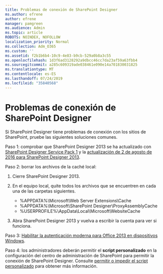 ```yaml
---
title: Problemas de conexión de SharePoint Designer
ms.author: efrene
author: efrene
manager: pamgreen
ms.audience: Admin
ms.topic: article
ROBOTS: NOINDEX, NOFOLLOW
localization_priority: Normal
ms.collection: Adm_O365
ms.custom: ''
ms.assetid: f2b1b6b4-10c9-4e83-b9cb-529a0b8a3c55
ms.openlocfilehash: 1d3f6ad3128292a9dbcc46cc7da23af59a63fbb4
ms.sourcegitcommit: a285c609319ade038461e090e14a701830031825
ms.translationtype: MT
ms.contentlocale: es-ES
ms.lasthandoff: 07/24/2019
ms.locfileid: "35840568"
---
```

# <a name="sharepoint-designer-connection-issues"></a>Problemas de conexión de SharePoint Designer 

Si SharePoint Designer tiene problemas de conexión con los sitios de SharePoint, pruebe las siguientes soluciones comunes.

Paso 1: comprobar que SharePoint Designer 2013 se ha actualizado con [SharePoint Designer Service Pack 1](https://support.microsoft.com/help/2817441/description-of-microsoft-sharepoint-designer-2013-service-pack-1-sp1) y la [actualización de 2 de agosto de 2016 para SharePoint Designer 2013](https://support.microsoft.com/help/3114721/august-2-2016-update-for-sharepoint-designer-2013-kb3114721).



Paso 2: borrar los archivos de la caché local:

1. Cierre SharePoint Designer 2013.

2. En el equipo local, quite todos los archivos que se encuentren en cada una de las carpetas siguientes.

    - %APPDATA%\Microsoft\Web Server Extensions\Cache
    - %APPDATA%\Microsoft\SharePoint Designer\ProxyAssemblyCache
    - %USERPROFILE%\AppData\Local\Microsoft\WebsiteCache

3. Abra SharePoint Designer 2013 y vuelva a escribir la cuenta para ver si funciona.

Paso 3: [Habilitar la autenticación moderna para Office 2013 en dispositivos Windows](https://docs.microsoft.com/office365/admin/security-and-compliance/enable-modern-authentication?redirectSourcePath=/article/Enable-Modern-Authentication-for-Office-2013-on-Windows-devices-7dc1c01a-090f-4971-9677-f1b192d6c910&view=o365-worldwide).

Paso 4: los administradores deberán permitir el **script personalizado** en la configuración del centro de administración de SharePoint para permitir la conexión de SharePoint Designer. Consulte [permitir o impedir el script personalizado](https://docs.microsoft.com/sharepoint/allow-or-prevent-custom-script) para obtener más información.


